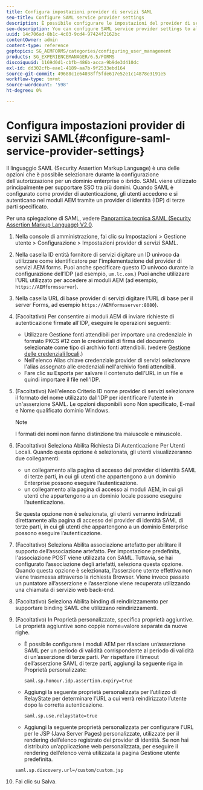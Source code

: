 ```yaml
---
title: Configura impostazioni provider di servizi SAML
seo-title: Configure SAML service provider settings
description: È possibile configurare le impostazioni del provider di servizi SAML per consentire agli utenti di accedere e autenticarsi ai moduli AEM tramite un provider di identità di terze parti (IDP) specificato.
seo-description: You can configure SAML service provider settings to allow users to login and authenticate to AEM forms via a specified third-party identity provider (IDP).
uuid: 14c706ad-8b1c-4c03-9cd4-97424f2162bc
contentOwner: admin
content-type: reference
geptopics: SG_AEMFORMS/categories/configuring_user_management
products: SG_EXPERIENCEMANAGER/6.5/FORMS
discoiquuid: 1169d0d1-cbfb-486b-acca-9b9de3d410dc
exl-id: dd302cfb-eae1-4189-aa7b-9f2533ebd164
source-git-commit: 49688c1e64038ff5fde617e52e1c14878e3191e5
workflow-type: tm+mt
source-wordcount: '598'
ht-degree: 0%

---
```


# Configura impostazioni provider di servizi SAML{#configure-saml-service-provider-settings}

Il linguaggio SAML (Security Assertion Markup Language) è una delle opzioni che è possibile selezionare durante la configurazione dell&#39;autorizzazione per un dominio enterprise o ibrido. SAML viene utilizzato principalmente per supportare SSO tra più domini. Quando SAML è configurato come provider di autenticazione, gli utenti accedono e si autenticano nei moduli AEM tramite un provider di identità (IDP) di terze parti specificato.

Per una spiegazione di SAML, vedere [Panoramica tecnica SAML (Security Assertion Markup Language) V2.0](https://www.oasis-open.org/committees/download.php/20645/sstc-saml-tech-overview-2%200-draft-10.pdf).

1. Nella console di amministrazione, fai clic su Impostazioni > Gestione utente > Configurazione > Impostazioni provider di servizi SAML.
1. Nella casella ID entità fornitore di servizi digitare un ID univoco da utilizzare come identificatore per l&#39;implementazione del provider di servizi AEM forms. Puoi anche specificare questo ID univoco durante la configurazione dell’IDP (ad esempio, `um.lc.com`.) Puoi anche utilizzare l’URL utilizzato per accedere ai moduli AEM (ad esempio, `https://AEMformsserver`).
1. Nella casella URL di base provider di servizi digitare l&#39;URL di base per il server Forms, ad esempio `https://AEMformsserver:8080`).
1. (Facoltativo) Per consentire ai moduli AEM di inviare richieste di autenticazione firmate all&#39;IDP, eseguire le operazioni seguenti:

   * Utilizzare Gestione fonti attendibili per importare una credenziale in formato PKCS #12 con le credenziali di firma del documento selezionate come tipo di archivio fonti attendibili. (vedere [Gestione delle credenziali locali](/help/forms/using/admin-help/local-credentials.md#managing-local-credentials).)
   * Nell&#39;elenco Alias chiave credenziale provider di servizi selezionare l&#39;alias assegnato alle credenziali nell&#39;archivio fonti attendibili.
   * Fare clic su Esporta per salvare il contenuto dell&#39;URL in un file e quindi importare il file nell&#39;IDP.

1. (Facoltativo) Nell&#39;elenco Criterio ID nome provider di servizi selezionare il formato del nome utilizzato dall&#39;IDP per identificare l&#39;utente in un&#39;asserzione SAML. Le opzioni disponibili sono Non specificato, E-mail e Nome qualificato dominio Windows.

   >[!NOTE]
   >
   >I formati dei nomi non fanno distinzione tra maiuscole e minuscole.

1. (Facoltativo) Seleziona Abilita Richiesta Di Autenticazione Per Utenti Locali. Quando questa opzione è selezionata, gli utenti visualizzeranno due collegamenti:

   * un collegamento alla pagina di accesso del provider di identità SAML di terze parti, in cui gli utenti che appartengono a un dominio Enterprise possono eseguire l’autenticazione.
   * un collegamento alla pagina di accesso ai moduli AEM, in cui gli utenti che appartengono a un dominio locale possono eseguire l’autenticazione.

   Se questa opzione non è selezionata, gli utenti verranno indirizzati direttamente alla pagina di accesso del provider di identità SAML di terze parti, in cui gli utenti che appartengono a un dominio Enterprise possono eseguire l’autenticazione.

1. (Facoltativo) Seleziona Abilita associazione artefatto per abilitare il supporto dell’associazione artefatto. Per impostazione predefinita, l&#39;associazione POST viene utilizzata con SAML. Tuttavia, se hai configurato l’associazione degli artefatti, seleziona questa opzione. Quando questa opzione è selezionata, l’asserzione utente effettiva non viene trasmessa attraverso la richiesta Browser. Viene invece passato un puntatore all’asserzione e l’asserzione viene recuperata utilizzando una chiamata di servizio web back-end.
1. (Facoltativo) Seleziona Abilita binding di reindirizzamento per supportare binding SAML che utilizzano reindirizzamenti.
1. (Facoltativo) In Proprietà personalizzate, specifica proprietà aggiuntive. Le proprietà aggiuntive sono coppie nome=valore separate da nuove righe.

   * È possibile configurare i moduli AEM per rilasciare un’asserzione SAML per un periodo di validità corrispondente al periodo di validità di un’asserzione di terze parti. Per rispettare il timeout dell’asserzione SAML di terze parti, aggiungi la seguente riga in Proprietà personalizzate:

     `saml.sp.honour.idp.assertion.expiry=true`

   * Aggiungi la seguente proprietà personalizzata per l’utilizzo di RelayState per determinare l’URL a cui verrà reindirizzato l’utente dopo la corretta autenticazione.

     `saml.sp.use.relaystate=true`

   * Aggiungi la seguente proprietà personalizzata per configurare l’URL per le JSP (Java Server Pages) personalizzate, utilizzate per il rendering dell’elenco registrato dei provider di identità. Se non hai distribuito un’applicazione web personalizzata, per eseguire il rendering dell’elenco verrà utilizzata la pagina Gestione utente predefinita.

   `saml.sp.discovery.url=/custom/custom.jsp`

1. Fai clic su Salva.
